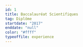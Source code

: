 ```yaml
---
id: 1
title: Baccalauréat Scientifiques
tag: Diplôme
startdate: "2017"
enddate: "null"
color: "#ffff"
typeoffile: experience
---
```


